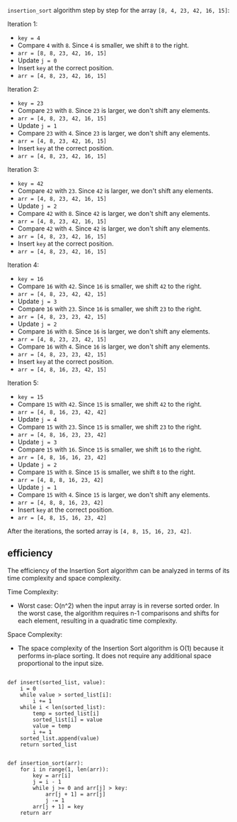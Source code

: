  `insertion_sort` algorithm step by step for the array `[8, 4, 23, 42, 16, 15]`:

Iteration 1:
- `key = 4`
- Compare `4` with `8`. Since `4` is smaller, we shift `8` to the right.
- `arr = [8, 8, 23, 42, 16, 15]`
- Update `j = 0`
- Insert `key` at the correct position.
- `arr = [4, 8, 23, 42, 16, 15]`

Iteration 2:
- `key = 23`
- Compare `23` with `8`. Since `23` is larger, we don't shift any elements.
- `arr = [4, 8, 23, 42, 16, 15]`
- Update `j = 1`
- Compare `23` with `4`. Since `23` is larger, we don't shift any elements.
- `arr = [4, 8, 23, 42, 16, 15]`
- Insert `key` at the correct position.
- `arr = [4, 8, 23, 42, 16, 15]`

Iteration 3:
- `key = 42`
- Compare `42` with `23`. Since `42` is larger, we don't shift any elements.
- `arr = [4, 8, 23, 42, 16, 15]`
- Update `j = 2`
- Compare `42` with `8`. Since `42` is larger, we don't shift any elements.
- `arr = [4, 8, 23, 42, 16, 15]`
- Compare `42` with `4`. Since `42` is larger, we don't shift any elements.
- `arr = [4, 8, 23, 42, 16, 15]`
- Insert `key` at the correct position.
- `arr = [4, 8, 23, 42, 16, 15]`

Iteration 4:
- `key = 16`
- Compare `16` with `42`. Since `16` is smaller, we shift `42` to the right.
- `arr = [4, 8, 23, 42, 42, 15]`
- Update `j = 3`
- Compare `16` with `23`. Since `16` is smaller, we shift `23` to the right.
- `arr = [4, 8, 23, 23, 42, 15]`
- Update `j = 2`
- Compare `16` with `8`. Since `16` is larger, we don't shift any elements.
- `arr = [4, 8, 23, 23, 42, 15]`
- Compare `16` with `4`. Since `16` is larger, we don't shift any elements.
- `arr = [4, 8, 23, 23, 42, 15]`
- Insert `key` at the correct position.
- `arr = [4, 8, 16, 23, 42, 15]`

Iteration 5:
- `key = 15`
- Compare `15` with `42`. Since `15` is smaller, we shift `42` to the right.
- `arr = [4, 8, 16, 23, 42, 42]`
- Update `j = 4`
- Compare `15` with `23`. Since `15` is smaller, we shift `23` to the right.
- `arr = [4, 8, 16, 23, 23, 42]`
- Update `j = 3`
- Compare `15` with `16`. Since `15` is smaller, we shift `16` to the right.
- `arr = [4, 8, 16, 16, 23, 42]`
- Update `j = 2`
- Compare `15` with `8`. Since `15` is smaller, we shift `8` to the right.
- `arr = [4, 8, 8, 16, 23, 42]`
- Update `j = 1`
- Compare `15` with `4`. Since `15` is larger, we don't shift any elements.
- `arr = [4, 8, 8, 16, 23, 42]`
- Insert `key` at the correct position.
- `arr = [4, 8, 15, 16, 23, 42]`

After the iterations, the sorted array is `[4, 8, 15, 16, 23, 42]`.
 

## efficiency
The efficiency of the Insertion Sort algorithm can be analyzed in terms of its time complexity and space complexity.

Time Complexity:
- Worst case: O(n^2) when the input array is in reverse sorted order. In the worst case, the algorithm requires n-1 comparisons and shifts for each element, resulting in a quadratic time complexity.

Space Complexity:
- The space complexity of the Insertion Sort algorithm is O(1) because it performs in-place sorting. It does not require any additional space proportional to the input size.




```

def insert(sorted_list, value):
    i = 0
    while value > sorted_list[i]:
        i += 1
    while i < len(sorted_list):
        temp = sorted_list[i]
        sorted_list[i] = value
        value = temp
        i += 1
    sorted_list.append(value)
    return sorted_list


def insertion_sort(arr):
    for i in range(1, len(arr)):
        key = arr[i]
        j = i - 1
        while j >= 0 and arr[j] > key:
            arr[j + 1] = arr[j]
            j -= 1
        arr[j + 1] = key
    return arr

```